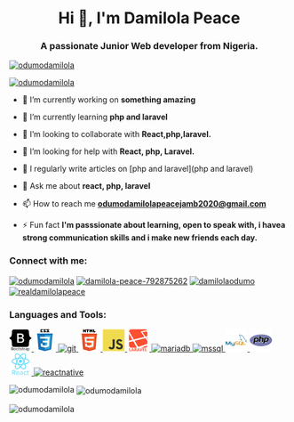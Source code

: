 <h1 align="center">Hi 👋, I'm Damilola Peace</h1>
<h3 align="center">A passionate Junior Web developer from Nigeria.</h3>

<p align="left"> <a href="https://github.com/ryo-ma/github-profile-trophy"><img src="https://github-profile-trophy.vercel.app/?username=odumodamilola" alt="odumodamilola" /></a> </p>

<p align="left"> <a href="https://twitter.com/odumodamilola" target="blank"><img src="https://img.shields.io/twitter/follow/odumodamilola?logo=twitter&style=for-the-badge" alt="odumodamilola" /></a> </p>

- 🔭 I’m currently working on **something amazing**

- 🌱 I’m currently learning **php and laravel**

- 👯 I’m looking to collaborate with **React,php,laravel.**

- 🤝 I’m looking for help with **React, php, Laravel.**

- 📝 I regularly write articles on [php and laravel](php and laravel)

- 💬 Ask me about **react, php, laravel**

- 📫 How to reach me **odumodamilolapeacejamb2020@gmail.com**

- ⚡ Fun fact **I'm passsionate about learning, open to speak with, i havea strong communication skills and i make new friends each day.**

<h3 align="left">Connect with me:</h3>
<p align="left">
<a href="https://twitter.com/odumodamilola" target="blank"><img align="center" src="https://raw.githubusercontent.com/rahuldkjain/github-profile-readme-generator/master/src/images/icons/Social/twitter.svg" alt="odumodamilola" height="30" width="40" /></a>
<a href="https://linkedin.com/in/damilola-peace-792875262" target="blank"><img align="center" src="https://raw.githubusercontent.com/rahuldkjain/github-profile-readme-generator/master/src/images/icons/Social/linked-in-alt.svg" alt="damilola-peace-792875262" height="30" width="40" /></a>
<a href="https://fb.com/damilolaodumo" target="blank"><img align="center" src="https://raw.githubusercontent.com/rahuldkjain/github-profile-readme-generator/master/src/images/icons/Social/facebook.svg" alt="damilolaodumo" height="30" width="40" /></a>
<a href="https://instagram.com/realdamilolapeace" target="blank"><img align="center" src="https://raw.githubusercontent.com/rahuldkjain/github-profile-readme-generator/master/src/images/icons/Social/instagram.svg" alt="realdamilolapeace" height="30" width="40" /></a>
</p>

<h3 align="left">Languages and Tools:</h3>
<p align="left"> <a href="https://getbootstrap.com" target="_blank" rel="noreferrer"> <img src="https://raw.githubusercontent.com/devicons/devicon/master/icons/bootstrap/bootstrap-plain-wordmark.svg" alt="bootstrap" width="40" height="40"/> </a> <a href="https://www.w3schools.com/css/" target="_blank" rel="noreferrer"> <img src="https://raw.githubusercontent.com/devicons/devicon/master/icons/css3/css3-original-wordmark.svg" alt="css3" width="40" height="40"/> </a> <a href="https://git-scm.com/" target="_blank" rel="noreferrer"> <img src="https://www.vectorlogo.zone/logos/git-scm/git-scm-icon.svg" alt="git" width="40" height="40"/> </a> <a href="https://www.w3.org/html/" target="_blank" rel="noreferrer"> <img src="https://raw.githubusercontent.com/devicons/devicon/master/icons/html5/html5-original-wordmark.svg" alt="html5" width="40" height="40"/> </a> <a href="https://developer.mozilla.org/en-US/docs/Web/JavaScript" target="_blank" rel="noreferrer"> <img src="https://raw.githubusercontent.com/devicons/devicon/master/icons/javascript/javascript-original.svg" alt="javascript" width="40" height="40"/> </a> <a href="https://laravel.com/" target="_blank" rel="noreferrer"> <img src="https://raw.githubusercontent.com/devicons/devicon/master/icons/laravel/laravel-plain-wordmark.svg" alt="laravel" width="40" height="40"/> </a> <a href="https://mariadb.org/" target="_blank" rel="noreferrer"> <img src="https://www.vectorlogo.zone/logos/mariadb/mariadb-icon.svg" alt="mariadb" width="40" height="40"/> </a> <a href="https://www.microsoft.com/en-us/sql-server" target="_blank" rel="noreferrer"> <img src="https://www.svgrepo.com/show/303229/microsoft-sql-server-logo.svg" alt="mssql" width="40" height="40"/> </a> <a href="https://www.mysql.com/" target="_blank" rel="noreferrer"> <img src="https://raw.githubusercontent.com/devicons/devicon/master/icons/mysql/mysql-original-wordmark.svg" alt="mysql" width="40" height="40"/> </a> <a href="https://www.php.net" target="_blank" rel="noreferrer"> <img src="https://raw.githubusercontent.com/devicons/devicon/master/icons/php/php-original.svg" alt="php" width="40" height="40"/> </a> <a href="https://reactjs.org/" target="_blank" rel="noreferrer"> <img src="https://raw.githubusercontent.com/devicons/devicon/master/icons/react/react-original-wordmark.svg" alt="react" width="40" height="40"/> </a> <a href="https://reactnative.dev/" target="_blank" rel="noreferrer"> <img src="https://reactnative.dev/img/header_logo.svg" alt="reactnative" width="40" height="40"/> </a> </p>

<p><img align="left" src="https://github-readme-stats.vercel.app/api/top-langs?username=odumodamilola&show_icons=true&locale=en&layout=compact" alt="odumodamilola" /></p>

<p>&nbsp;<img align="center" src="https://github-readme-stats.vercel.app/api?username=odumodamilola&show_icons=true&locale=en" alt="odumodamilola" /></p>

<p><img align="center" src="https://github-readme-streak-stats.herokuapp.com/?user=odumodamilola&" alt="odumodamilola" /></p>
